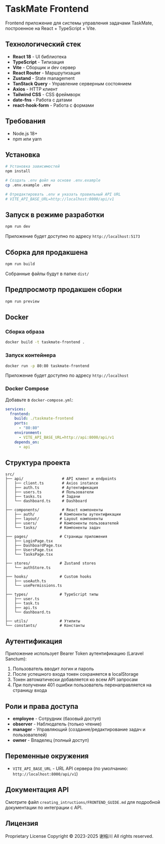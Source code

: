 # TaskMate Frontend

Frontend приложение для системы управления задачами TaskMate, построенное на React + TypeScript + Vite.

## Технологический стек

- **React 18** - UI библиотека
- **TypeScript** - Типизация
- **Vite** - Сборщик и dev сервер
- **React Router** - Маршрутизация
- **Zustand** - State management
- **TanStack Query** - Управление серверным состоянием
- **Axios** - HTTP клиент
- **Tailwind CSS** - CSS фреймворк
- **date-fns** - Работа с датами
- **react-hook-form** - Работа с формами

## Требования

- Node.js 18+
- npm или yarn

## Установка

```bash
# Установка зависимостей
npm install

# Создать .env файл на основе .env.example
cp .env.example .env

# Отредактировать .env и указать правильный API URL
# VITE_API_BASE_URL=http://localhost:8000/api/v1
```

## Запуск в режиме разработки

```bash
npm run dev
```

Приложение будет доступно по адресу `http://localhost:5173`

## Сборка для продакшена

```bash
npm run build
```

Собранные файлы будут в папке `dist/`

## Предпросмотр продакшен сборки

```bash
npm run preview
```

## Docker

### Сборка образа

```bash
docker build -t taskmate-frontend .
```

### Запуск контейнера

```bash
docker run -p 80:80 taskmate-frontend
```

Приложение будет доступно по адресу `http://localhost`

### Docker Compose

Добавьте в `docker-compose.yml`:

```yaml
services:
  frontend:
    build: ./taskmate-frontend
    ports:
      - "80:80"
    environment:
      - VITE_API_BASE_URL=http://api:8000/api/v1
    depends_on:
      - api
```

## Структура проекта

```
src/
├── api/                 # API клиент и endpoints
│   ├── client.ts        # Axios instance
│   ├── auth.ts          # Аутентификация
│   ├── users.ts         # Пользователи
│   ├── tasks.ts         # Задачи
│   └── dashboard.ts     # Dashboard
│
├── components/          # React компоненты
│   ├── auth/           # Компоненты аутентификации
│   ├── layout/         # Layout компоненты
│   ├── users/          # Компоненты пользователей
│   └── tasks/          # Компоненты задач
│
├── pages/              # Страницы приложения
│   ├── LoginPage.tsx
│   ├── DashboardPage.tsx
│   ├── UsersPage.tsx
│   └── TasksPage.tsx
│
├── stores/             # Zustand stores
│   └── authStore.ts
│
├── hooks/              # Custom hooks
│   ├── useAuth.ts
│   └── usePermissions.ts
│
├── types/              # TypeScript типы
│   ├── user.ts
│   ├── task.ts
│   ├── api.ts
│   └── dashboard.ts
│
├── utils/              # Утилиты
└── constants/          # Константы
```

## Аутентификация

Приложение использует Bearer Token аутентификацию (Laravel Sanctum):

1. Пользователь вводит логин и пароль
2. После успешного входа токен сохраняется в localStorage
3. Токен автоматически добавляется ко всем API запросам
4. При получении 401 ошибки пользователь перенаправляется на страницу входа

## Роли и права доступа

- **employee** - Сотрудник (базовый доступ)
- **observer** - Наблюдатель (только чтение)
- **manager** - Управляющий (создание/редактирование задач и пользователей)
- **owner** - Владелец (полный доступ)

## Переменные окружения

- `VITE_API_BASE_URL` - URL API сервера (по умолчанию: `http://localhost:8000/api/v1`)

## Документация API

Смотрите файл `creating_intructions/FRONTEND_GUIDE.md` для подробной документации по интеграции с API.

## Лицензия

Proprietary License
Copyright © 2023-2025 谢榕川 All rights reserved.
